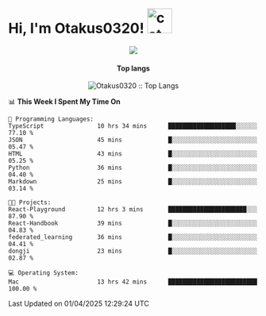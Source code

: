 <h1> Hi, I'm Otakus0320! <img src="https://media.giphy.com/media/mGcNjsfWAjY5AEZNw6/giphy.gif" width="50" alt="cat"></h1>

<p align="center"><img src="https://wakatime.com/badge/user/044d69d0-1253-4f60-96b6-5d19a0f9dde5.svg" /></p>

<h4 align="center">Top langs</h4>

<p align="center"><img src="https://github-readme-stats.vercel.app/api/top-langs/?username=Otakus0320&langs_count=10&theme=tokyonight&layout=compact&timestamp={{random_number}}" alt="Otakus0320 :: Top Langs" /></p>

<!--START_SECTION:waka-->
📊 **This Week I Spent My Time On** 

```text
💬 Programming Languages: 
TypeScript               10 hrs 34 mins      ███████████████████░░░░░░   77.10 % 
JSON                     45 mins             █░░░░░░░░░░░░░░░░░░░░░░░░   05.47 % 
HTML                     43 mins             █░░░░░░░░░░░░░░░░░░░░░░░░   05.25 % 
Python                   36 mins             █░░░░░░░░░░░░░░░░░░░░░░░░   04.40 % 
Markdown                 25 mins             █░░░░░░░░░░░░░░░░░░░░░░░░   03.14 % 

🐱‍💻 Projects: 
React-Playground         12 hrs 3 mins       ██████████████████████░░░   87.90 % 
React-Handbook           39 mins             █░░░░░░░░░░░░░░░░░░░░░░░░   04.83 % 
federated_learning       36 mins             █░░░░░░░░░░░░░░░░░░░░░░░░   04.41 % 
dongji                   23 mins             █░░░░░░░░░░░░░░░░░░░░░░░░   02.87 % 

💻 Operating System: 
Mac                      13 hrs 42 mins      █████████████████████████   100.00 % 
```


 Last Updated on 01/04/2025 12:29:24 UTC
<!--END_SECTION:waka-->
